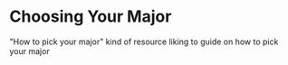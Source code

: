 # Choosing Your Major

"How to pick your major" kind of resource liking to guide on how to pick your major